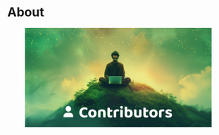 # About

<figure><img src=".gitbook/assets/contributors-header.png" alt=""><figcaption></figcaption></figure>
